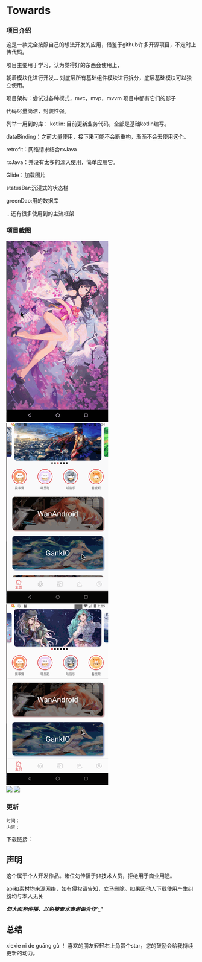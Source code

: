 # Towards

### 项目介绍
   这是一款完全按照自己的想法开发的应用，借鉴于github许多开源项目，不定时上传代码。
        
   项目主要用于学习，认为觉得好的东西会使用上，
    
   朝着模块化进行开发... 
   对底层所有基础组件模块进行拆分，底层基础模块可以独立使用。
    
   项目架构：尝试过各种模式，mvc，mvp，mvvm 项目中都有它们的影子
    
   代码尽量简洁，封装性强。
   
   列举一用到的库：
   kotlin: 目前更新业务代码，全部是基础kotlin编写。
        
   dataBinding：之前大量使用，接下来可能不会断重构，渐渐不会去使用这个。
        
   retrofit：网络请求结合rxJava
        
   rxJava：并没有太多的深入使用，简单应用它。
        
   Glide：加载图片
        
   statusBar:沉浸式的状态栏
        
   greenDao:用的数据库
        
   ...还有很多使用到的主流框架
        
### 项目截图
![](gif/auto2.gif)
![](gif/auto3.gif)    
![](gif/auto4.gif)  
![](gif/auto5.gif)
![](gif/auto6.gif)


### 更新
    时间：
    内容：


下载链接：
![]()


声明
--

这个属于个人开发作品。诸位勿传播于非技术人员，拒绝用于商业用途。

api和素材均来源网络，如有侵权请告知，立马删除。如果因他人下载使用产生纠纷均与本人无关

***勿大面积传播，以免被查水表谢谢合作^_^***

总结
-
xiexie ni de guāng gù ！ 喜欢的朋友轻轻右上角赏个star，您的鼓励会给我持续更新的动力。








